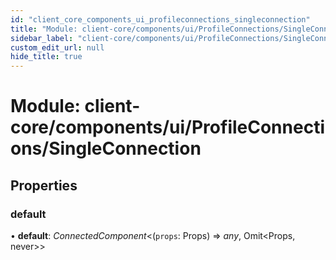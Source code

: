 ```yaml
---
id: "client_core_components_ui_profileconnections_singleconnection"
title: "Module: client-core/components/ui/ProfileConnections/SingleConnection"
sidebar_label: "client-core/components/ui/ProfileConnections/SingleConnection"
custom_edit_url: null
hide_title: true
---
```


# Module: client-core/components/ui/ProfileConnections/SingleConnection

## Properties

### default

• **default**: *ConnectedComponent*<(`props`: Props) => *any*, Omit<Props, never\>\>
